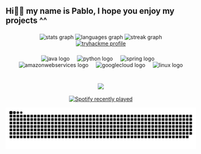 <h2 align="left">Hi👋🏼 my name is Pablo, I hope you enjoy my projects ^^</h2>

###

<div align="center">
  <img src="https://github-readme-stats.vercel.app/api?username=PabloCuestaMorer&hide_title=false&hide_rank=true&show_icons=true&include_all_commits=true&count_private=true&disable_animations=false&theme=radical&locale=en&hide_border=true" height="150" alt="stats graph"  />
  <img src="https://github-readme-stats.vercel.app/api/top-langs?username=PabloCuestaMorer&locale=en&hide_title=false&layout=compact&card_width=240&langs_count=6&theme=radical&hide_border=true" height="150" alt="languages graph"  />
  <img src="https://streak-stats.demolab.com?user=PabloCuestaMorer&locale=en&mode=daily&theme=radical&hide_border=true&border_radius=5" height="150" alt="streak graph"  />
  
</div>

<div align="center">
  <a href="![Tryhackme profile](https://tryhackme.com/p/Bl0star)"><img src="https://tryhackme-badges.s3.amazonaws.com/Bl0star.png" height="60" alt="tryhackme profile" /></a>
</div>

###

###

<div align="center">
  <img src="https://cdn.jsdelivr.net/gh/devicons/devicon/icons/java/java-original.svg" height="30" alt="java logo"  />
  <img width="12" />
  <img src="https://cdn.jsdelivr.net/gh/devicons/devicon/icons/python/python-original.svg" height="30" alt="python logo"  />
  <img width="12" />
  <img src="https://cdn.jsdelivr.net/gh/devicons/devicon/icons/spring/spring-original.svg" height="30" alt="spring logo"  />
  <img width="12" />
  <img src="https://skillicons.dev/icons?i=aws" height="30" alt="amazonwebservices logo"  />
  <img width="12" />
  <img src="https://skillicons.dev/icons?i=gcp" height="30" alt="googlecloud logo"  />
  <img width="12" />
  <img src="https://skillicons.dev/icons?i=linux" height="30" alt="linux logo"  />
</div>

###

<br clear="both">
<div align="center">
  <img src="https://profile-counter.glitch.me/PabloCuestaMorer/count.svg?"  />

   [![Spotify recently played](https://spotify-recently-played-readme.vercel.app/api?user=1149846014&count=3)](https://open.spotify.com/user/1149846014)
</div>
<img src="https://raw.githubusercontent.com/PabloCuestaMorer/PabloCuestaMorer/output/snake.svg" alt="Snake animation" />

###
